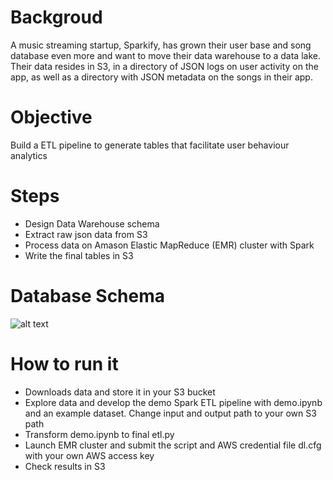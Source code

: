 
# Backgroud
A music streaming startup, Sparkify, has grown their user base and song database even more and want to move their data warehouse to a data lake. Their data resides in S3, in a directory of JSON logs on user activity on the app, as well as a directory with JSON metadata on the songs in their app.
# Objective
Build a ETL pipeline to generate tables that facilitate user behaviour analytics
# Steps
* Design Data Warehouse schema
* Extract raw json data from S3 
* Process data on Amason Elastic MapReduce (EMR) cluster with Spark
* Write the final tables in S3
# Database Schema
![alt text](https://github.com/limengunique/Postgres-ETL/blob/master/Untitled%20drawing.png?raw=true)
# How to run it
* Downloads data and store it in your S3 bucket
* Explore data and develop the demo Spark ETL pipeline with demo.ipynb and an example dataset. Change input and output path to your own S3 path
* Transform demo.ipynb to final etl.py
* Launch EMR cluster and submit the script and AWS credential file dl.cfg with your own AWS access key
* Check results in S3

